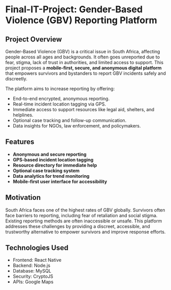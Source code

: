 # Final-IT-Project: Gender-Based Violence (GBV) Reporting Platform

## Project Overview

Gender-Based Violence (GBV) is a critical issue in South Africa, affecting people across all ages and backgrounds. It often goes unreported due to fear, stigma, lack of trust in authorities, and limited access to support. This project proposes a **mobile-first, secure, and anonymous digital platform** that empowers survivors and bystanders to report GBV incidents safely and discreetly.

The platform aims to increase reporting by offering:

* End-to-end encrypted, anonymous reporting.
* Real-time incident location tagging via GPS.
* Immediate access to support resources like legal aid, shelters, and helplines.
* Optional case tracking and follow-up communication.
* Data insights for NGOs, law enforcement, and policymakers.

## Features

* **Anonymous and secure reporting**
* **GPS-based incident location tagging**
* **Resource directory for immediate help**
* **Optional case tracking system**
* **Data analytics for trend monitoring**
* **Mobile-first user interface for accessibility**

## Motivation

South Africa faces one of the highest rates of GBV globally. Survivors often face barriers to reporting, including fear of retaliation and social stigma. Existing reporting methods are often inaccessible or unsafe. This platform addresses these challenges by providing a discreet, accessible, and trustworthy alternative to empower survivors and improve response efforts.

## Technologies Used
* Frontend: React Native
* Backend: Node.js
* Database: MySQL
* Security: CryptoJS
* APIs: Google Maps




